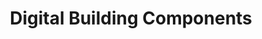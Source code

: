 ---
title: "Digital Building Components"
url: /phoenix/digital-building-components/
shop: Großhandel
---